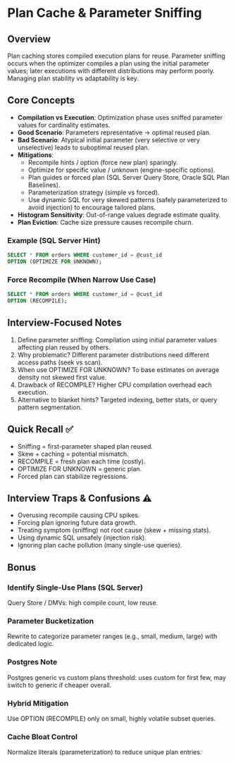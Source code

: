 # Plan Cache & Parameter Sniffing

## Overview
Plan caching stores compiled execution plans for reuse. Parameter sniffing occurs when the optimizer compiles a plan using the initial parameter values; later executions with different distributions may perform poorly. Managing plan stability vs adaptability is key.

## Core Concepts
- **Compilation vs Execution**: Optimization phase uses sniffed parameter values for cardinality estimates.
- **Good Scenario**: Parameters representative → optimal reused plan.
- **Bad Scenario**: Atypical initial parameter (very selective or very unselective) leads to suboptimal reused plan.
- **Mitigations**:
  - Recompile hints / option (force new plan) sparingly.
  - Optimize for specific value / unknown (engine-specific options).
  - Plan guides or forced plan (SQL Server Query Store, Oracle SQL Plan Baselines).
  - Parameterization strategy (simple vs forced).
  - Use dynamic SQL for very skewed patterns (safely parameterized to avoid injection) to encourage tailored plans.
- **Histogram Sensitivity**: Out-of-range values degrade estimate quality.
- **Plan Eviction**: Cache size pressure causes recompile churn.

### Example (SQL Server Hint)
```sql
SELECT * FROM orders WHERE customer_id = @cust_id
OPTION (OPTIMIZE FOR UNKNOWN);
```

### Force Recompile (When Narrow Use Case)
```sql
SELECT * FROM orders WHERE customer_id = @cust_id
OPTION (RECOMPILE);
```

## Interview-Focused Notes
1. Define parameter sniffing: Compilation using initial parameter values affecting plan reused by others.
2. Why problematic? Different parameter distributions need different access paths (seek vs scan).
3. When use OPTIMIZE FOR UNKNOWN? To base estimates on average density not skewed first value.
4. Drawback of RECOMPILE? Higher CPU compilation overhead each execution.
5. Alternative to blanket hints? Targeted indexing, better stats, or query pattern segmentation.

## Quick Recall ✅
- Sniffing = first-parameter shaped plan reused.
- Skew + caching = potential mismatch.
- RECOMPILE = fresh plan each time (costly).
- OPTIMIZE FOR UNKNOWN = generic plan.
- Forced plan can stabilize regressions.

## Interview Traps & Confusions ⚠️
- Overusing recompile causing CPU spikes.
- Forcing plan ignoring future data growth.
- Treating symptom (sniffing) not root cause (skew + missing stats).
- Using dynamic SQL unsafely (injection risk).
- Ignoring plan cache pollution (many single-use queries).

## Bonus
### Identify Single-Use Plans (SQL Server)
Query Store / DMVs: high compile count, low reuse.

### Parameter Bucketization
Rewrite to categorize parameter ranges (e.g., small, medium, large) with dedicated logic.

### Postgres Note
Postgres generic vs custom plans threshold: uses custom for first few, may switch to generic if cheaper overall.

### Hybrid Mitigation
Use OPTION (RECOMPILE) only on small, highly volatile subset queries.

### Cache Bloat Control
Normalize literals (parameterization) to reduce unique plan entries.
